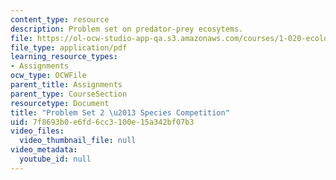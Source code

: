 ```yaml
---
content_type: resource
description: Problem set on predator-prey ecosytems.
file: https://ol-ocw-studio-app-qa.s3.amazonaws.com/courses/1-020-ecology-ii-engineering-for-sustainability-spring-2008/7f8693b0e6fd6cc3100e15a342bf07b3_assn2.pdf
file_type: application/pdf
learning_resource_types:
- Assignments
ocw_type: OCWFile
parent_title: Assignments
parent_type: CourseSection
resourcetype: Document
title: "Problem Set 2 \u2013 Species Competition"
uid: 7f8693b0-e6fd-6cc3-100e-15a342bf07b3
video_files:
  video_thumbnail_file: null
video_metadata:
  youtube_id: null
---
```

